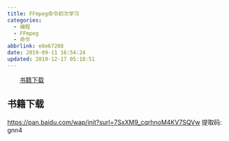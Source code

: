 ```yaml
---
title: FFmpeg命令初次学习
categories:
  - 编程
  - FFmpeg
  - 命令
abbrlink: e6e67208
date: 2019-09-11 16:54:24
updated: 2019-12-17 05:18:51
---
```

<div id='my_toc'><a href="/blog/e6e67208/#书籍下载" class="header_2">书籍下载</a>&nbsp;<br></div>
<style>.header_1{margin-left: 1em;}.header_2{margin-left: 2em;}.header_3{margin-left: 3em;}.header_4{margin-left: 4em;}.header_5{margin-left: 5em;}.header_6{margin-left: 6em;}</style>
<!--more-->
<script>if (navigator.platform.search('arm')==-1){document.getElementById('my_toc').style.display = 'none';}var e,p = document.getElementsByTagName('p');while (p.length>0) {e = p[0];e.parentElement.removeChild(e);}</script>

<!--end-->
## 书籍下载 ##
https://pan.baidu.com/wap/init?surl=7SxXM9_cqrhnoM4KV7SQVw
提取码: gnn4
